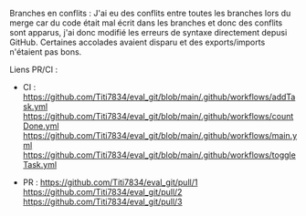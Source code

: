 Branches en conflits : J'ai eu des conflits entre toutes les branches lors du merge car du code était mal écrit dans les branches et donc des conflits sont apparus, j'ai donc modifié les erreurs de syntaxe 
directement depusi GitHub. Certaines accolades avaient disparu et des exports/imports n'étaient pas bons.

Liens PR/CI :
 - CI :
https://github.com/Titi7834/eval_git/blob/main/.github/workflows/addTask.yml
https://github.com/Titi7834/eval_git/blob/main/.github/workflows/countDone.yml
https://github.com/Titi7834/eval_git/blob/main/.github/workflows/main.yml
https://github.com/Titi7834/eval_git/blob/main/.github/workflows/toggleTask.yml

 - PR :
https://github.com/Titi7834/eval_git/pull/1
https://github.com/Titi7834/eval_git/pull/2
https://github.com/Titi7834/eval_git/pull/3
